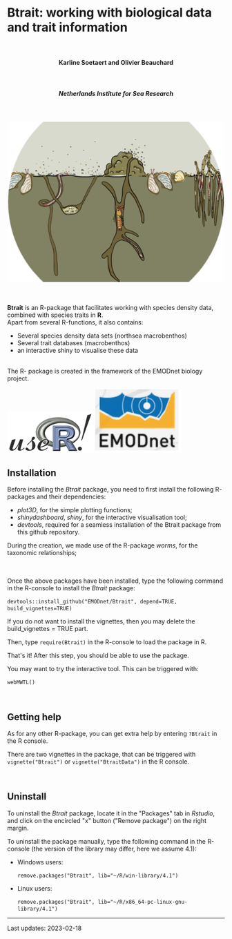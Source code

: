 # Btrait: working with biological data and trait information

<center>
<br>
<h4>Karline Soetaert and Olivier Beauchard</h4>
<br>
<h5>Netherlands Institute for Sea Research</h5>
<br><br>
<img src="man/figures/Btrait.png" width="500">
</center>

<br><br>
**Btrait** is an R-package that facilitates working with species density data, combined with species traits in **R**. 
<br>
Apart from several R-functions, it also contains:

- Several species density data sets (northsea macrobenthos)
- Several trait databases (macrobenthos)
- an interactive shiny to visualise these data

<br>
The R- package is created in the framework of the EMODnet biology project.
<br><br>
<img src="man/figures/useR-logo.png" width="200">
<img src="man/figures/EMODnet.png" width="200">
</center>

<br>

## Installation

Before installing the *Btrait* package, you need to first install the following R-packages and their dependencies:

* *plot3D*, for the simple plotting functions;
* *shinydashboard*, *shiny*, for the interactive visualisation tool;
* *devtools*, required for a seamless installation of the Btrait package from this github repository. 

During the creation, we made use of the R-package *worms*, for the taxonomic relationships;

<br><br>
Once the above packages have been installed, type the following command in the R-console to install the *Btrait* package:

```
devtools::install_github("EMODnet/Btrait", depend=TRUE, build_vignettes=TRUE)
```

If you do not want to install the vignettes, then you may delete the build_vignettes = TRUE part.

Then, type ``require(Btrait)`` in the R-console to load the package in R. 

That's it! After this step, you should be able to use the package. 

You may want to try the interactive tool. This can be triggered with:

```
webMWTL()
```
<br>

## Getting help

As for any other R-package, you can get extra help by entering ``?Btrait`` in the R console.

There are two vignettes in the package, that can be triggered with
``vignette("Btrait")`` or ``vignette("BtraitData")`` in the R console.

<br>

## Uninstall

To uninstall the *Btrait* package, locate it in the "Packages" tab in *Rstudio*, and click on the encircled "x" button ("Remove package") on the right margin.

To uninstall the package manually, type the following command in the R-console (the version of the library may differ, here we assume 4.1):

* Windows users: 
  ```
  remove.packages("Btrait", lib="~/R/win-library/4.1")
  ```
* Linux users: 
  ```
  remove.packages("Btrait", lib="~/R/x86_64-pc-linux-gnu-library/4.1")
  ```

---
Last updates: 2023-02-18
